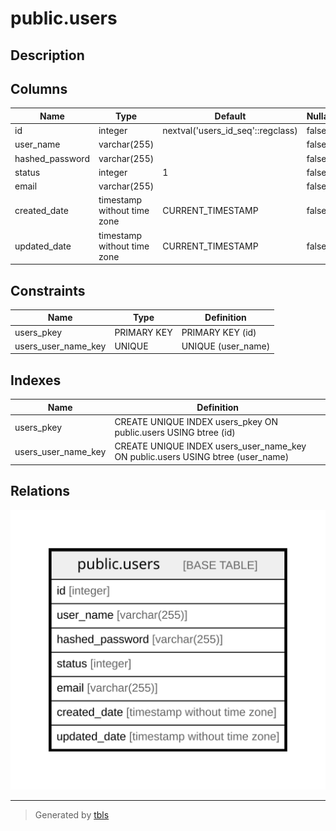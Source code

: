 # public.users

## Description

## Columns

| Name | Type | Default | Nullable | Children | Parents | Comment |
| ---- | ---- | ------- | -------- | -------- | ------- | ------- |
| id | integer | nextval('users_id_seq'::regclass) | false |  |  |  |
| user_name | varchar(255) |  | false |  |  |  |
| hashed_password | varchar(255) |  | false |  |  |  |
| status | integer | 1 | false |  |  |  |
| email | varchar(255) |  | false |  |  |  |
| created_date | timestamp without time zone | CURRENT_TIMESTAMP | false |  |  |  |
| updated_date | timestamp without time zone | CURRENT_TIMESTAMP | false |  |  |  |

## Constraints

| Name | Type | Definition |
| ---- | ---- | ---------- |
| users_pkey | PRIMARY KEY | PRIMARY KEY (id) |
| users_user_name_key | UNIQUE | UNIQUE (user_name) |

## Indexes

| Name | Definition |
| ---- | ---------- |
| users_pkey | CREATE UNIQUE INDEX users_pkey ON public.users USING btree (id) |
| users_user_name_key | CREATE UNIQUE INDEX users_user_name_key ON public.users USING btree (user_name) |

## Relations

![er](public.users.svg)

---

> Generated by [tbls](https://github.com/k1LoW/tbls)
